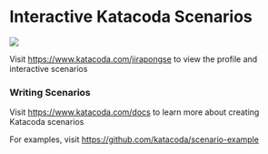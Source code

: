 # Interactive Katacoda Scenarios

[![](http://shields.katacoda.com/katacoda/jirapongse/count.svg)](https://www.katacoda.com/jirapongse "Get your profile on Katacoda.com")

Visit https://www.katacoda.com/jirapongse to view the profile and interactive scenarios

### Writing Scenarios
Visit https://www.katacoda.com/docs to learn more about creating Katacoda scenarios

For examples, visit https://github.com/katacoda/scenario-example
